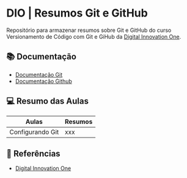 # DIO | Resumos Git e GitHub

Repositório para armazenar resumos sobre Git e GitHub do curso Versionamento de Código com Git e GiHub da [Digital Innovation One](https://www.dio.me/).

## 📚 Documentação
- [Documentação Git](https://git-scm.com/doc)
- [Documentação Github](https://docs.github.com/)


## 💻 Resumo das Aulas

| Aulas | Resumos |
|--------|--------|
|Configurando Git|  xxx  |

## 🔎 Referências

- [Digital Innovation One](https://www.dio.me/)